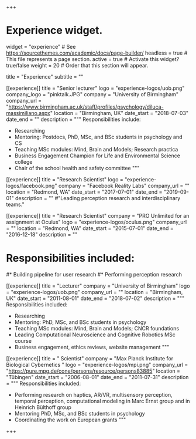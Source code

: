 +++
# Experience widget.
widget = "experience"  # See https://sourcethemes.com/academic/docs/page-builder/
headless = true  # This file represents a page section.
active = true  # Activate this widget? true/false
weight = 20  # Order that this section will appear.

title = "Experience"
subtitle = ""



[[experience]]
  title = "Senior lecturer"
  logo = "experience-logos/uob.png"
  company_logo = "pinktalk.JPG"
  company = "University of Birmingham"
  company_url = "https://www.birmingham.ac.uk/staff/profiles/psychology/diluca-massimiliano.aspx"
  location = "Birmingham, UK"
  date_start = "2018-07-03"
  date_end = ""
  description = """
  Responsibilities include:

  * Researching
  * Mentoring: Postdocs, PhD, MSc, and BSc students in psychology and CS
  * Teaching MSc modules: Mind, Brain and Models; Research practica
  * Business Engagement Champion for Life and Environmental Science college
  * Chair of the school health and safety committee
  """

[[experience]]
  title = "Research Scientist"
  logo = "experience-logos/facebook.png"
  company = "Facebook Reality Labs"
  company_url = ""
  location = "Redmond, WA"
  date_start = "2017-07-01"
  date_end = "2019-09-01"
  description = ""
  #"Leading perception research and interdisciplinary teams."



[[experience]]
  title = "Research Scientist"
  company = "PRO Unlimited for an assignment at Oculus"
  logo = "experience-logos/oculus.png"
  company_url = ""
  location = "Redmond, WA"
  date_start = "2015-07-01"
  date_end = "2016-12-18"
  description = ""
#  Responsibilities included:
#* Building pipeline for user research
#* Performing perception research

[[experience]]
  title = "Lecturer"
  company = "University of Birmingham"
  logo = "experience-logos/uob.png"
  company_url = ""
  location = "Birmingham, UK"
  date_start = "2011-08-01"
  date_end = "2018-07-02"
  description = """
 Responsibilities included:

  * Researching
  * Mentoring: PhD, MSc, and BSc students in psychology
  * Teaching  MSc modules: Mind, Brain and Models; CNCR foundations
  * Leading Computational Neuroscience and Cognitive Robotics MSc course
  * Business engagement, ethics reviews, website management
"""


[[experience]]
  title = " Scientist"
  company = "Max Planck Institute for Biological Cybernetics "
  logo = "experience-logos/mpi.png"
  company_url = "https://pure.mpg.de/cone/persons/resource/persons83885"
  location = "Tübingen"
  date_start = "2006-08-01"
  date_end = "2011-07-31"
  description = """
 Responsibilities included:

* Performing research on haptics, AR/VR, multisensory perception, temporal perception, computational modeling in Marc Ernst group and in Heinrich Bülthoff group
* Mentoring PhD, MSc, and BSc students in psychology
* Coordinating the work on European grants
"""

+++
